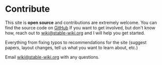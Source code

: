 # Contribute

This site is **open source** and contributions are extremely welcome.
You can find the source code on [GitHub](https://github.com/GabrielVidal1/stable-wiki)
If you want to get involved, but don't know how, reach out to wiki@stable-wiki.org and I will help you get started.

Everything from fixing typos to recommendations for the site (suggest papers,
layout changes, tell us what you want to learn about, etc.)

Email wiki@stable-wiki.org with any questions.
